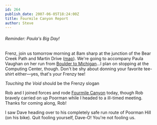 ```yaml
---
id: 264
publish_date: 2007-06-05T18:24:00Z
title: Fourmile Canyon Report
author: Steve
---
```

###### Reminder: Paula's Big Day!

Frenz, join us tomorrow morning at 8am sharp at the junction of the Bear Creek Path and Martin Drive ([map](http://www.google.com/maps?q=Martin+Dr,+Boulder,+CO,+USA&ie=UTF8&ll=39.992049,-105.246019&spn=0.015486,0.040169&z=15&om=1&layer=c&cbll=39.98818,-105.253886)). We're going to accompany Paula Vaughan on her run from [Boulder to Michigan](http://pjsrun.blogspot.com/)...I plan on stopping at the Computing Center, though. Don't be shy about donning your favorite tee-shirt either—yes, that's your Frenzy tee!

  
_Touching the Void_ should be the Frenzy slogan

Rob and I joined forces and rode [Fourmile Canyon](http://www.flagstafffrenzy.org/routes#fourmile) today, though Rob bravely carried on up Poorman while I headed to a ill-timed meeting. Thanks for coming along, Rob!

I saw Dave heading over to his completely safe run route of Poorman Hill (on his bike). Quit fooling yourself, Dave-O! You're not fooling us.